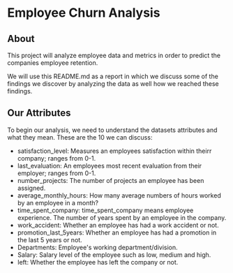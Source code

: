 # Employee Churn Analysis

## About
This project will analyze employee data and metrics in order to predict the companies employee retention.

We will use this README.md as a report in which we discuss some of the findings we discover by analyzing the data as well how we reached these findings.


## Our Attributes

To begin our analysis, we need to understand the datasets attributes and what they mean. These are the 10 we can discuss:

* satisfaction_level: Measures an employees satisfaction within theirr company; ranges from 0-1.
* last_evaluation: An employees most recent evaluation from their employer; ranges from 0-1.
* number_projects: The number of projects an employee has been assigned.
* average_monthly_hours: How many average numbers of hours worked by an employee in a month?
* time_spent_company: time_spent_company means employee experience. The number of years spent by an employee in the company.
* work_accident: Whether an employee has had a work accident or not.
* promotion_last_5years: Whether an employee has had a promotion in the last 5 years or not.
* Departments: Employee's working department/division.
* Salary: Salary level of the employee such as low, medium and high.
* left: Whether the employee has left the company or not.

